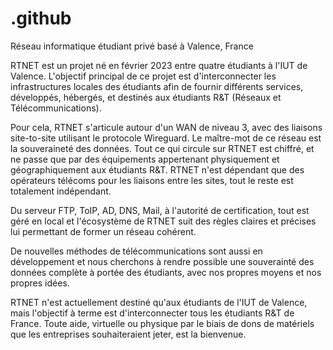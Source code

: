 # .github
Réseau informatique étudiant privé basé à Valence, France

RTNET est un projet né en février 2023 entre quatre étudiants à l'IUT de Valence. L'objectif principal de ce projet est d'interconnecter les infrastructures locales des étudiants afin de fournir différents services, développés, hébergés, et destinés aux étudiants R&T (Réseaux et Télécommunications).

Pour cela, RTNET s'articule autour d'un WAN de niveau 3, avec des liaisons site-to-site utilisant le protocole Wireguard. Le maître-mot de ce réseau est la souveraineté des données. Tout ce qui circule sur RTNET est chiffré, et ne passe que par des équipements appertenant physiquement et géographiquement aux étudiants R&T. RTNET n'est dépendant que des opérateurs télécoms pour les liaisons entre les sites, tout le reste est totalement indépendant.

Du serveur FTP, ToIP, AD, DNS, Mail, à l'autorité de certification, tout est géré en local et l'écosystème de RTNET suit des règles claires et précises lui permettant de former un réseau cohérent.

De nouvelles méthodes de télécommunications sont aussi en développement et nous cherchons à rendre possible une souverainté des données complète à portée des étudiants, avec nos propres moyens et nos propres idées.

RTNET n'est actuellement destiné qu'aux étudiants de l'IUT de Valence, mais l'objectif à terme est d'interconnecter tous les étudiants R&T de France. Toute aide, virtuelle ou physique par le biais de dons de matériels que les entreprises souhaiteraient jeter, est la bienvenue.
